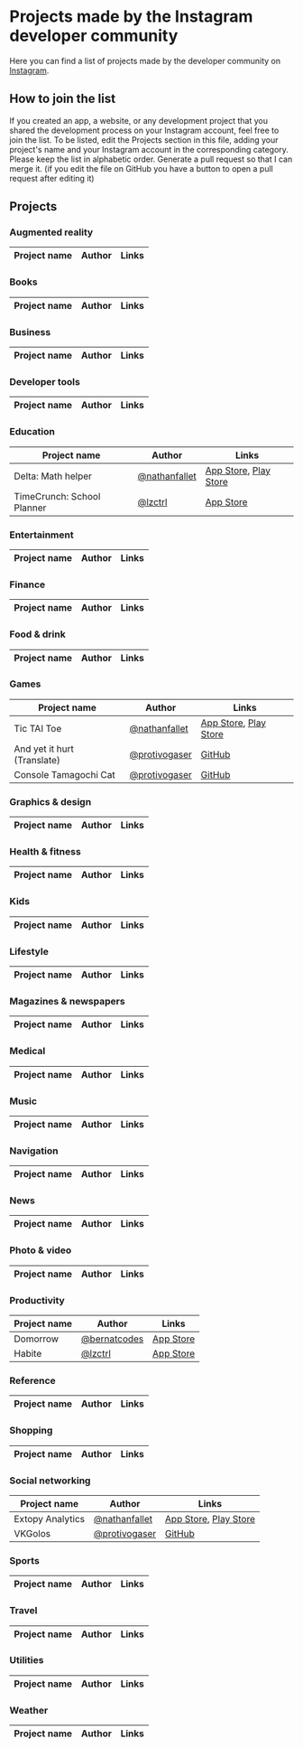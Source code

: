# Projects made by the Instagram developer community

Here you can find a list of projects made by the developer community on [Instagram](https://instagram.com/code.community).

## How to join the list

If you created an app, a website, or any development project that you shared the development process on your Instagram account, feel free to join the list.
To be listed, edit the Projects section in this file, adding your project's name and your Instagram account in the corresponding category. Please keep the list in alphabetic order. Generate a pull request so that I can merge it. (if you edit the file on GitHub you have a button to open a pull request after editing it)

## Projects

### Augmented reality

| Project name | Author | Links |
|--------------|--------|-------|

### Books

| Project name | Author | Links |
|--------------|--------|-------|

### Business

| Project name | Author | Links |
|--------------|--------|-------|

### Developer tools

| Project name | Author | Links |
|--------------|--------|-------|

### Education

| Project name | Author | Links |
|--------------|--------|-------|
| Delta: Math helper | [@nathanfallet](https://instagram.com/nathanfallet) | [App Store](https://apps.apple.com/app/delta-math-helper/id1436506800), [Play Store](https://play.google.com/store/apps/details?id=fr.zabricraft.delta) |
| TimeCrunch: School Planner | [@lzctrl](https://instagram.com/lzctrl) | [App Store](https://apps.apple.com/app/timecrunch/id1485810060)|

### Entertainment

| Project name | Author | Links |
|--------------|--------|-------|

### Finance

| Project name | Author | Links |
|--------------|--------|-------|

### Food & drink

| Project name | Author | Links |
|--------------|--------|-------|

### Games

| Project name | Author | Links |
|--------------|--------|-------|
| Tic TAI Toe | [@nathanfallet](https://instagram.com/nathanfallet) | [App Store](https://apps.apple.com/app/tic-tai-toe/id1459186328), [Play Store](https://play.google.com/store/apps/details?id=me.nathanfallet.morpiontpe) |
| And yet it hurt (Translate) | [@protivogaser](https://www.instagram.com/protivogaser) | [GitHub](https://github.com/LencoDigitexer/and-yet-it-hurt) |
| Console Tamagochi Cat | [@protivogaser](https://www.instagram.com/protivogaser) | [GitHub](https://github.com/LencoDigitexer/TamagochiCat) |

### Graphics & design

| Project name | Author | Links |
|--------------|--------|-------|

### Health & fitness

| Project name | Author | Links |
|--------------|--------|-------|

### Kids

| Project name | Author | Links |
|--------------|--------|-------|

### Lifestyle

| Project name | Author | Links |
|--------------|--------|-------|

### Magazines & newspapers

| Project name | Author | Links |
|--------------|--------|-------|

### Medical

| Project name | Author | Links |
|--------------|--------|-------|

### Music

| Project name | Author | Links |
|--------------|--------|-------|

### Navigation

| Project name | Author | Links |
|--------------|--------|-------|

### News

| Project name | Author | Links |
|--------------|--------|-------|

### Photo & video

| Project name | Author | Links |
|--------------|--------|-------|

### Productivity

| Project name | Author | Links |
|--------------|--------|-------|
| Domorrow | [@bernatcodes](https://instagram.com/bernatcodes) | [App Store](https://apps.apple.com/app/domorrow-to-do-list-tasks/id1506158727) |
| Habite | [@lzctrl](https://instagram.com/lzctrl) | [App Store](https://apps.apple.com/app/habite/id1438646615)|

### Reference

| Project name | Author | Links |
|--------------|--------|-------|

### Shopping

| Project name | Author | Links |
|--------------|--------|-------|

### Social networking

| Project name | Author | Links |
|--------------|--------|-------|
| Extopy Analytics | [@nathanfallet](https://instagram.com/nathanfallet) | [App Store](https://apps.apple.com/app/extopy-analytics/id1493353835), [Play Store](https://play.google.com/store/apps/details?id=me.nathanfallet.extopyanalytics) |
| VKGolos | [@protivogaser](https://www.instagram.com/protivogaser) | [GitHub](https://github.com/LencoDigitexer/VKGolos) |

### Sports

| Project name | Author | Links |
|--------------|--------|-------|

### Travel

| Project name | Author | Links |
|--------------|--------|-------|

### Utilities

| Project name | Author | Links |
|--------------|--------|-------|

### Weather

| Project name | Author | Links |
|--------------|--------|-------|
